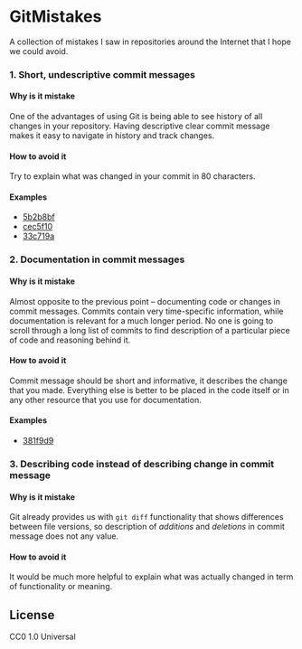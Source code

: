 # GitMistakes

A collection of mistakes I saw in repositories around the Internet that I hope we could avoid.

### 1. Short, undescriptive commit messages

#### Why is it mistake

One of the advantages of using Git is being able to see history of all changes in your repository. Having descriptive clear commit message makes it easy to navigate in history and track changes.

#### How to avoid it

Try to explain what was changed in your commit in 80 characters.

#### Examples

- [5b2b8bf](https://github.com/MunGell/GitMistakes/commit/15b47b41ac8ac0f44a84e6893bb9222a1949ee72)
- [cec5f10](https://github.com/MunGell/GitMistakes/commit/cec5f1038b4f2e714324d914520b74bf6ecaae31)
- [33c719a](https://github.com/MunGell/GitMistakes/commit/33c719aa18c98fbbac3f70b07a5f802e13a38ddf)

### 2. Documentation in commit messages

#### Why is it mistake

Almost opposite to the previous point – documenting code or changes in commit messages. Commits contain very time-specific information, while documentation is relevant for a much longer period. No one is going to scroll through a long list of commits to find description of a particular piece of code and reasoning behind it.

#### How to avoid it

Commit message should be short and informative, it describes the change that you made. Everything else is better to be placed in the code itself or in any other resource that you use for documentation.

#### Examples

- [381f9d9](https://github.com/MunGell/GitMistakes/commit/381f9d931e1e8f678f3f0f9da6de0ea558d3d1b9)

### 3. Describing code instead of describing change in commit message

#### Why is it mistake

Git already provides us with `git diff` functionality that shows differences between file versions, so description of _additions_ and _deletions_ in commit message does not any value.

#### How to avoid it

It would be much more helpful to explain what was actually changed in term of functionality or meaning.

## License

CC0 1.0 Universal
